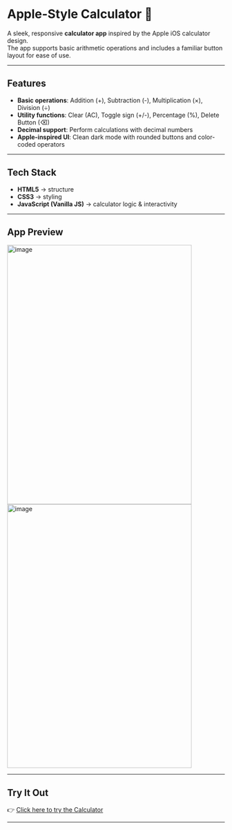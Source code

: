 # Apple-Style Calculator 🧮

A sleek, responsive **calculator app** inspired by the Apple iOS calculator design.  
The app supports basic arithmetic operations and includes a familiar button layout for ease of use.

---

## Features

- **Basic operations**: Addition (+), Subtraction (-), Multiplication (×), Division (÷)  
- **Utility functions**: Clear (AC), Toggle sign (+/-), Percentage (%), Delete Button (⌫)  
- **Decimal support**: Perform calculations with decimal numbers  
- **Apple-inspired UI**: Clean dark mode with rounded buttons and color-coded operators  

---

## Tech Stack

- **HTML5** → structure  
- **CSS3** → styling 
- **JavaScript (Vanilla JS)** → calculator logic & interactivity  

---

## App Preview

<img width="427" height="600" alt="image" src="https://github.com/user-attachments/assets/88b9de1d-8bfe-4fc7-afd6-d46eb224ab5f" /> 
<img width="427" height="610" alt="image" src="https://github.com/user-attachments/assets/cb704462-067e-43fc-a5dd-e820dc520194" />



---

## Try It Out

👉 [Click here to try the Calculator](https://a-calculator-calc-madeby-yazant007.netlify.app/)  

---
